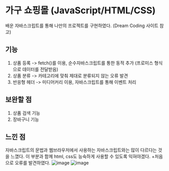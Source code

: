 # 가구 쇼핑몰 (JavaScript/HTML/CSS)
배운 자바스크립트를 통해 나만의 프로젝트를 구현하였다. (Dream Coding 사이트 참고)

## 기능
1. 상품 등록 -> fetch()를 이용, 순수자바스크립트를 통한 동적 추가 (프로미스 형식으로 데이터를 전달받음)
2. 상품 분류 -> 카테고리에 맞춰 제대로 분류되지 않는 오류 발견
3. 반응형 헤더 -> 미디어커리 이용, 자바스크립트를 통해 이벤트 처리

## 보완할 점
1. 상품 검색 기능
2. 장바구니 기능

## 느낀 점
자바스크립트의 문법과 웹브라우저에서 사용하는 자바스크립트와는 많이 다르다는 것을 느꼈다. 이 부분과 함께
html, css도 능숙하게 사용할 수 있도록 익혀야겠다. +처음으로 오류를 발견하였다. 
![image](https://user-images.githubusercontent.com/96096917/214865614-93293cf0-dd5c-4820-8b62-64c7898cca4d.png)
![image](https://user-images.githubusercontent.com/96096917/214865907-bf505f5d-291e-4a13-85af-b67d13f5e96d.png)

